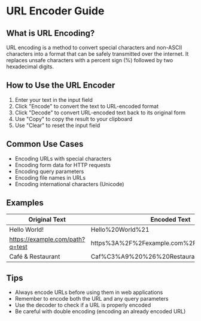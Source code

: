 # URL Encoder Guide

## What is URL Encoding?

URL encoding is a method to convert special characters and non-ASCII characters into a format that can be safely transmitted over the internet. It replaces unsafe characters with a percent sign (%) followed by two hexadecimal digits.

## How to Use the URL Encoder

1. Enter your text in the input field
2. Click "Encode" to convert the text to URL-encoded format
3. Click "Decode" to convert URL-encoded text back to its original form
4. Use "Copy" to copy the result to your clipboard
5. Use "Clear" to reset the input field

## Common Use Cases

- Encoding URLs with special characters
- Encoding form data for HTTP requests
- Encoding query parameters
- Encoding file names in URLs
- Encoding international characters (Unicode)

## Examples

Original Text | Encoded Text
-------------|-------------
Hello World! | Hello%20World%21
https://example.com/path?q=test | https%3A%2F%2Fexample.com%2Fpath%3Fq%3Dtest
Café & Restaurant | Caf%C3%A9%20%26%20Restaurant

## Tips

- Always encode URLs before using them in web applications
- Remember to encode both the URL and any query parameters
- Use the decoder to check if a URL is properly encoded
- Be careful with double encoding (encoding an already encoded URL) 